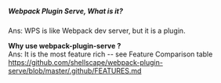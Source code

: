 

##### Webpack Plugin Serve, What is it?

Ans: 
WPS is like Webpack dev server, but it is a plugin. 



**Why use webpack-plugin-serve ?** <br>
Ans: 
It is the most feature rich -- see Feature Comparison table <br>
https://github.com/shellscape/webpack-plugin-serve/blob/master/.github/FEATURES.md





